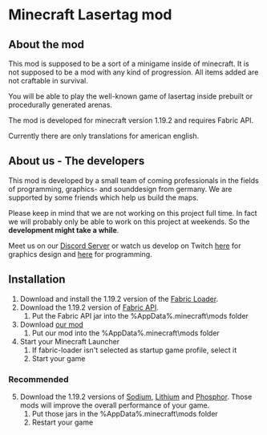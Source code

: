 # Minecraft Lasertag mod

## About the mod

This mod is supposed to be a sort of a minigame inside of minecraft. It is not supposed to be a mod with any kind of progression. All items added are not craftable in survival.

You will be able to play the well-known game of lasertag inside prebuilt or procedurally generated arenas.

The mod is developed for minecraft version 1.19.2 and requires Fabric API.

Currently there are only translations for american english.

## About us - The developers

This mod is developed by a small team of coming professionals in the fields of programming, graphics- and sounddesign from germany. We are supported by some friends which help us build the maps.

Please keep in mind that we are not working on this project full time. In fact we will probably only be able to work on this project at weekends. So the **development might take a while**.

Meet us on our [Discord Server](https://discord.gg/SPbV8P2kHN) or watch us develop on Twitch [here](https://www.twitch.tv/der_zabo) for graphics design and [here](https://www.twitch.tv/der__fbs) for programming.

## Installation

1. Download and install the 1.19.2 version of the [Fabric Loader](https://fabricmc.net/use/installer/).
2. Download the 1.19.2 version of [Fabric API](https://www.curseforge.com/minecraft/mc-mods/fabric-api/files/all?filter-game-version=2020709689%3A9366).
    1. Put the Fabric API jar into the %AppData%\.minecraft\mods folder
3. Download [our mod](https://github.com/efibs/mc-lasertag-mod/releases)
    1. Put our mod into the %AppData%\.minecraft\mods folder
4. Start your Minecraft Launcher
    1. If fabric-loader isn't selected as startup game profile, select it
    2. Start your game
### Recommended
5. Download the 1.19.2 versions of [Sodium](https://www.curseforge.com/minecraft/mc-mods/sodium/files/all?filter-game-version=2020709689%3A9366), [Lithium](https://www.curseforge.com/minecraft/mc-mods/lithium/files/all?filter-game-version=2020709689%3A9366) and [Phosphor](https://www.curseforge.com/minecraft/mc-mods/phosphor/files/all?filter-game-version=2020709689%3A9366). Those mods will improve the overall performance of your game.
    1. Put those jars in the %AppData%\.minecraft\mods folder
    2. Restart your game

